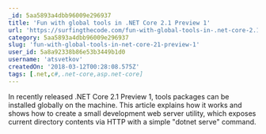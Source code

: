 ```yaml
---
_id: 5aa5893a4dbb96009e296937
title: 'Fun with global tools in .NET Core 2.1 Preview 1'
url: 'https://surfingthecode.com/fun-with-global-tools-in-.net-core-2.1-preview/'
category: 5aa5893a4dbb96009e296937
slug: 'fun-with-global-tools-in-net-core-21-preview-1'
user_id: 5a8a92338b86e53b3449b1d0
username: 'atsvetkov'
createdOn: '2018-03-12T00:28:08.575Z'
tags: [.net,c#,.net-core,asp.net-core]
---
```


In recently released .NET Core 2.1 Preview 1, tools packages can be installed globally on the machine. This article explains how it works and shows how to create a small development web server utility, which exposes current directory contents via HTTP with a simple "dotnet serve" command.
